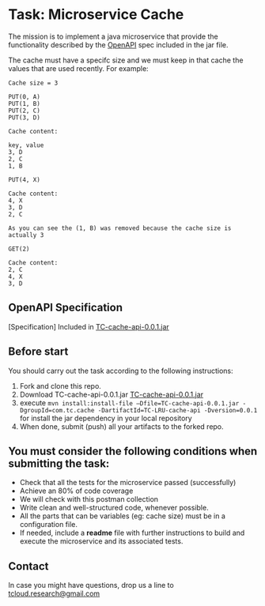 # Task: Microservice Cache

The mission is to implement a java microservice that provide the functionality described by the [OpenAPI](https://en.wikipedia.org/wiki/Open_API) spec included in the jar file.

The cache must have a specifc size and we must keep in that cache the values that are used recently. For example:

````
Cache size = 3

PUT(0, A)
PUT(1, B)
PUT(2, C)
PUT(3, D)

Cache content:

key, value
3, D
2, C
1, B

PUT(4, X)

Cache content: 
4, X
3, D
2, C

As you can see the (1, B) was removed because the cache size is actually 3

GET(2)

Cache content: 
2, C
4, X
3, D
````

## OpenAPI Specification
[Specification] Included in [TC-cache-api-0.0.1.jar](/external-sources/TC-cache-api-0.0.1.jar)

## Before start

You should carry out the task according to the following instructions:

1. Fork and clone this repo.
2. Download TC-cache-api-0.0.1.jar [TC-cache-api-0.0.1.jar](/external-sources/TC-cache-api-0.0.1.jar)
3. execute ```mvn install:install-file –Dfile=TC-cache-api-0.0.1.jar -DgroupId=com.tc.cache -DartifactId=TC-LRU-cache-api -Dversion=0.0.1``` for install the jar dependency in your local repository
4. When done, submit (push) all your artifacts to the forked repo.

## You must consider the following conditions when submitting the task:
- Check that all the tests for the microservice passed (successfully)
- Achieve an 80% of code coverage
- We will check with this postman collection 
- Write clean and well-structured code, whenever possible.
- All the parts that can be variables (eg: cache size) must be in a configuration file.
- If needed, include a **readme** file with further instructions to build and execute the microservice and its associated tests.

## Contact
In case you might have questions, drop us a line to tcloud.research@gmail.com
